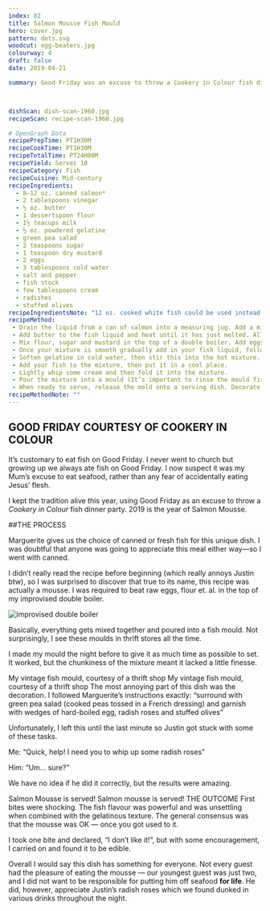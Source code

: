```yaml
---
index: 82
title: Salmon Mousse Fish Mould
hero: cover.jpg
pattern: dots.svg
woodcut: egg-beaters.jpg
colourway: 4
draft: false
date: 2019-04-21

summary: Good Friday was an excuse to throw a Cookery in Colour fish dinner party. 



dishScan: dish-scan-1960.jpg
recipeScan: recipe-scan-1960.jpg

# OpenGraph Data
recipePrepTime: PT1H30M
recipeCookTime: PT1H30M
recipeTotalTime: PT24H00M
recipeYield: Serves 10
recipeCategory: Fish
recipeCuisine: Mid-century 
recipeIngredients:
  - 8–12 oz. canned salmon*
  - 2 tablespoons vinegar
  - ½ oz. butter
  - 1 dessertspoon flour
  - 1½ teacups milk
  - ½ oz. powdered gelatine
  - green pea salad
  - 2 teaspoons sugar
  - 1 teaspoon dry mustard
  - 2 eggs
  - 3 tablespoons cold water
  - salt and pepper
  - fish stock
  - few tablespoons cream
  - radishes
  - stuffed olives
recipeIngredientsNote: "12 oz. cooked white fish could be used instead."
recipeMethod:
 - Drain the liquid from a can of salmon into a measuring jug. Add a mix of malt vinegar and white wine vinegar to bring the liquid up to one gill (213 ml).
 - Add butter to the fish liquid and heat until it has just melted. Allow this to cool.
 - Mix flour, sugar and mustard in the top of a double boiler. Add eggs one at a time. Beat everything together on the double boiler.
 - Once your mixture is smooth gradually add in your fish liquid, followed by milk. Cook and stir constantly until the mixture is thick, then remove from heat.
 - Soften gelatine in cold water, then stir this into the hot mixture.
 - Add your fish to the mixture, then put it in a cool place.
 - Lightly whip some cream and then fold it into the mixture.
 - Pour the mixture into a mould (It’s important to rinse the mould first in cold water). Set in the refrigerator.
 - When ready to serve, release the mold onto a serving dish. Decorate the fish with a green pea salad, stuffed olives, radish roses and boiled egg wedges.
recipeMethodNote: ""
---
```


## GOOD FRIDAY COURTESY OF COOKERY IN COLOUR

It’s customary to eat fish on Good Friday. I never went to church but growing up we always ate fish on Good Friday. I now suspect it was my Mum’s excuse to eat seafood, rather than any fear of accidentally eating Jesus’ flesh.

I kept the tradition alive this year, using Good Friday as an excuse to throw a *Cookery in Colour* fish dinner party. 2019 is the year of Salmon Mousse.

##THE PROCESS

Marguerite gives us the choice of canned or fresh fish for this unique dish. I was doubtful that anyone was going to appreciate this meal either way—so I went with canned.

I didn’t really read the recipe before beginning (which really annoys Justin btw), so I was surprised to discover that true to its name, this recipe was actually a mousse. I was required to beat raw eggs, flour et. al. in the top of my improvised double boiler.

![improvised double boiler](cookery-in-colour-salmon-mousse-double-boiler.jpg "My improvised double boiler")

Basically, everything gets mixed together and poured into a fish mould. Not surprisingly, I see these moulds in thrift stores all the time.

I made my mould the night before to give it as much time as possible to set. It worked, but the chunkiness of the mixture meant it lacked a little finesse.

My vintage fish mould, courtesy of a thrift shop
My vintage fish mould, courtesy of a thrift shop
The most annoying part of this dish was the decoration. I followed Marguerite’s instructions exactly: “surround with green pea salad (cooked peas tossed in a French dressing) and garnish with wedges of hard-boiled egg, radish roses and stuffed olives”

Unfortunately, I left this until the last minute so Justin got stuck with some of these tasks.

Me: “Quick, help! I need you to whip up some radish roses”

Him: “Um… sure?”

We have no idea if he did it correctly, but the results were amazing.

Salmon Mousse is served!
Salmon mousse is served!
THE OUTCOME
First bites were shocking. The fish flavour was powerful and was unsettling when combined with the gelatinous texture. The general consensus was that the mousse was OK — once you got used to it.

I took one bite and declared, “I don’t like it!”, but with some encouragement, I carried on and found it to be edible.

Overall I would say this dish has something for everyone. Not every guest had the pleasure of eating the mousse — our youngest guest was just two, and I did not want to be responsible for putting him off seafood **for life**. He did, however, appreciate Justin’s radish roses which we found dunked in various drinks throughout the night.